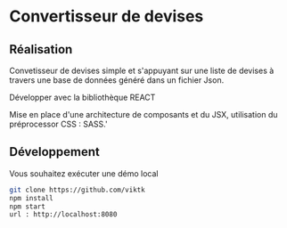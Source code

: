 # Convertisseur de devises

## Réalisation 

Convetisseur de devises simple et s\'appuyant sur une liste de devises à travers une base de données généré dans un fichier Json.

Développer avec la bibliothèque REACT

Mise en place d\'une architecture de composants et du JSX, utilisation du préprocessor CSS : SASS.'

## Développement

Vous souhaitez exécuter une démo local

```bash
git clone https://github.com/viktk
npm install
npm start
url : http://localhost:8080
```
